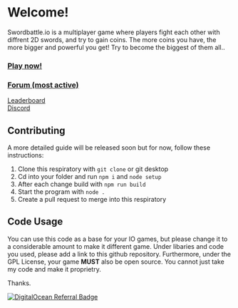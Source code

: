 # Welcome!

Swordbattle.io is a multiplayer game where players fight each other with diffrent 2D swords, and try to gain coins. The more coins you have, the more bigger and powerful you get! Try to become the biggest of them all..

### [Play now!](http://swordbattle.io)
### [Forum (most active)](https://forum.codergautam.dev)

[Leaderboard](https://www.swordbattle.io/leaderboard)
<br>
[Discord](https://discord.com/invite/BDG8AfkysZ)
<br>


## Contributing

A more detailed guide will be released soon but for now, follow these instructions:

1. Clone this respiratory with `git clone` or git desktop
2. Cd into your folder and run `npm i` and `node setup`
3. After each change build with `npm run build`
4. Start the program with `node .`
5. Create a pull request to merge into this respiratory

## Code Usage

You can use this code as a base for your IO games, but please change it to a considerable amount to make it different game. Under libaries and code you used, please add a link to this github repository. Furthermore, under the GPL License, your game **MUST** also be open source. You cannot just take my code and make it proprietry.

Thanks.

[![DigitalOcean Referral Badge](https://web-platforms.sfo2.cdn.digitaloceanspaces.com/WWW/Badge%201.svg)](https://www.digitalocean.com/?refcode=78c9223db701&utm_campaign=Referral_Invite&utm_medium=Referral_Program&utm_source=badge)
